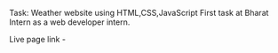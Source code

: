 Task: Weather website using HTML,CSS,JavaScript
First task at Bharat Intern as a web developer intern.

Live page link - 
